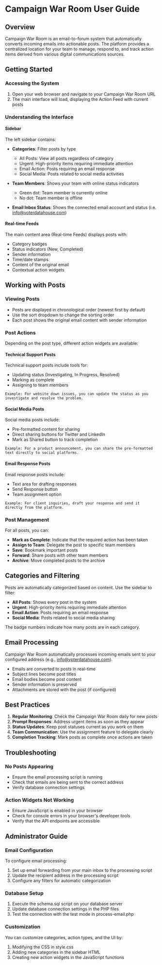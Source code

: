 # Campaign War Room User Guide

## Overview

Campaign War Room is an email-to-forum system that automatically converts incoming emails into actionable posts. The platform provides a centralized location for your team to manage, respond to, and track action items derived from various digital communications sources.

## Getting Started

### Accessing the System

1. Open your web browser and navigate to your Campaign War Room URL
2. The main interface will load, displaying the Action Feed with current posts

### Understanding the Interface

#### Sidebar

The left sidebar contains:

- **Categories**: Filter posts by type
  - All Posts: View all posts regardless of category
  - Urgent: High-priority items requiring immediate attention
  - Email Action: Posts requiring an email response
  - Social Media: Posts related to social media activities

- **Team Members**: Shows your team with online status indicators
  - Green dot: Team member is currently online
  - No dot: Team member is offline

- **Email Inbox Status**: Shows the connected email account and status (i.e. info@voterdatahouse.com)

#### Real-time Feeds

The main content area (Real-time Feeds) displays posts with:

- Category badges
- Status indicators (New, Completed)
- Sender information
- Time/date stamps
- Content of the original email
- Contextual action widgets

## Working with Posts

### Viewing Posts

- Posts are displayed in chronological order (newest first by default)
- Use the sort dropdown to change the sorting order
- Each post shows the original email content with sender information

### Post Actions

Depending on the post type, different action widgets are available:

#### Technical Support Posts

Technical support posts include tools for:

- Updating status (Investigating, In Progress, Resolved)
- Marking as complete
- Assigning to team members

```
Example: For website down issues, you can update the status as you investigate and resolve the problem.
```

#### Social Media Posts

Social media posts include:

- Pre-formatted content for sharing
- Direct sharing buttons for Twitter and LinkedIn
- Mark as Shared button to track completion

```
Example: For a product announcement, you can share the pre-formatted text directly to social platforms.
```

#### Email Response Posts

Email response posts include:

- Text area for drafting responses
- Send Response button
- Team assignment option

```
Example: For client inquiries, draft your response and send it directly from the platform.
```

### Post Management

For all posts, you can:

- **Mark as Complete**: Indicate that the required action has been taken
- **Assign to Team**: Delegate the post to specific team members
- **Save**: Bookmark important posts
- **Forward**: Share posts with other team members
- **Archive**: Move completed posts to the archive

## Categories and Filtering

Posts are automatically categorized based on content. Use the sidebar to filter:

- **All Posts**: Shows every post in the system
- **Urgent**: High-priority items requiring immediate attention
- **Email Action**: Posts requiring an email response
- **Social Media**: Posts related to social media sharing

The badge numbers indicate how many posts are in each category.

## Email Processing

Campaign War Room automatically processes incoming emails sent to your configured address (e.g., info@vpterdatahouse.com).

- Emails are converted to posts in real-time
- Subject lines become post titles
- Email bodies become post content
- Sender information is preserved
- Attachments are stored with the post (if configured)

## Best Practices

1. **Regular Monitoring**: Check the Campaign War Room daily for new posts
2. **Prompt Responses**: Address urgent items as soon as they appear
3. **Status Updates**: Keep post statuses current as you work on them
4. **Team Communication**: Use the assignment feature to delegate clearly
5. **Completion Tracking**: Mark posts as complete once actions are taken

## Troubleshooting

### No Posts Appearing

- Ensure the email processing script is running
- Check that emails are being sent to the correct address
- Verify database connection settings

### Action Widgets Not Working

- Ensure JavaScript is enabled in your browser
- Check for console errors in your browser's developer tools
- Verify that the API endpoints are accessible

## Administrator Guide

### Email Configuration

To configure email processing:

1. Set up email forwarding from your main inbox to the processing script
2. Update the recipient address in the processing script
3. Configure any filters for automatic categorization

### Database Setup

1. Execute the schema.sql script on your database server
2. Update database connection settings in the PHP files
3. Test the connection with the test mode in process-email.php

### Customization

You can customize categories, action types, and the UI by:

1. Modifying the CSS in style.css
2. Adding new categories in the sidebar HTML
3. Creating new action widgets in the JavaScript functions

